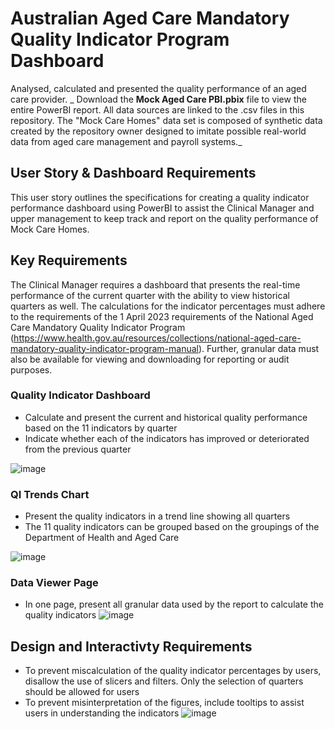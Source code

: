 # Australian Aged Care Mandatory Quality Indicator Program Dashboard
Analysed, calculated and presented the quality performance of an aged care provider.
_
Download the **Mock Aged Care PBI.pbix** file to view the entire PowerBI report. All data sources are linked to the .csv files in this repository. The "Mock Care Homes" data set is composed of synthetic data created by the repository owner designed to imitate possible real-world data from aged care management and payroll systems._

## User Story & Dashboard Requirements
This user story outlines the specifications for creating a quality indicator performance dashboard using PowerBI to assist the Clinical Manager and upper management to keep track and report on the quality performance of Mock Care Homes.

## Key Requirements
The Clinical Manager requires a dashboard that presents the real-time performance of the current quarter with the ability to view historical quarters as well. The calculations for the indicator percentages must adhere to the requirements of the 1 April 2023 requirements of the National Aged Care Mandatory Quality Indicator Program (https://www.health.gov.au/resources/collections/national-aged-care-mandatory-quality-indicator-program-manual). Further, granular data must also be available for viewing and downloading for reporting or audit purposes. 

### Quality Indicator Dashboard
- Calculate and present the current and historical quality performance based on the 11 indicators by quarter
- Indicate whether each of the indicators has improved or deteriorated from the previous quarter 

![image](https://github.com/user-attachments/assets/db4dbd47-9943-481b-b8dc-b2edacc25ecd)


### QI Trends Chart
- Present the quality indicators in a trend line showing all quarters
- The 11 quality indicators can be grouped based on the groupings of the Department of Health and Aged Care

![image](https://github.com/user-attachments/assets/fc5fd091-9d67-41c6-bfcb-cc8e6eef4d14)
 

### Data Viewer Page
- In one page, present all granular data used by the report to calculate the quality indicators
![image](https://github.com/user-attachments/assets/ad0241c4-2e92-4390-851d-36e3adb26021)


## Design and Interactivty Requirements
- To prevent miscalculation of the quality indicator percentages by users, disallow the use of slicers and filters. Only the selection of quarters should be allowed for users
- To prevent misinterpretation of the figures, include tooltips to assist users in understanding the indicators
![image](https://github.com/user-attachments/assets/f3acde33-2640-451e-9c89-ffa07ee36e5e)
